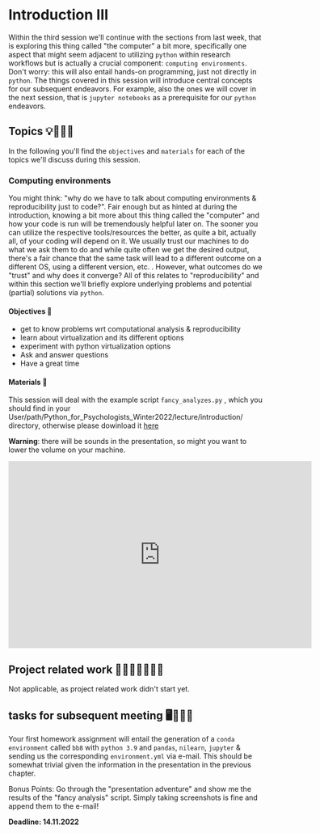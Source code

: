 # Introduction III

Within the third session we'll continue with the sections from last week, that is exploring this thing called "the computer" a bit more, specifically one aspect that might seem adjacent to utilizing `python` within research workflows but is actually a crucial component: `computing environments`. Don't worry: this will also entail hands-on programming, just not directly in `python`. The things covered in this session will introduce central concepts for our subsequent endeavors. For example, also the ones we will cover in the next session, that is `jupyter notebooks` as a prerequisite for our `python` endeavors.

## Topics 💡👨🏻‍🏫 

In the following you'll find the `objectives` and `materials` for each of the topics we'll discuss during this session.

### Computing environments
You might think: "why do we have to talk about computing environments & reproducibility just to code?". 
Fair enough but as hinted at during the introduction, knowing a bit more about this thing called the "computer" and how your code is run will be tremendously helpful later on. The sooner you can utilize the respective tools/resources the better, as quite a bit, actually all, of your coding will depend on it. We usually trust our machines to do what we ask them to do and while quite often we get the desired output, there's a fair chance that the same task will lead to a different outcome on a different OS, using a different version, etc. . However, what outcomes do we "trust" and why does it converge? All of this relates to "reproducibility" and within this section we'll briefly explore underlying problems and potential (partial) solutions via `python`.    

#### Objectives 📍
- get to know problems wrt computational analysis & reproducibility
- learn about virtualization and its different options
- experiment with python virtualization options
- Ask and answer questions
- Have a great time


#### Materials 📓
This session will deal with the example script `fancy_analyzes.py` , which you should find in your User/path/Python_for_Psychologists_Winter2022/lecture/introduction/ directory, otherwise please dowinload it [here](https://github.com/M-earnest/Python_for_Psychologists_Winter2022/blob/main/lecture/introduction/fancy_analyzes.py)

**Warning**: there will be sounds in the presentation, so might you want to lower the volume on your machine.

<iframe src="https://docs.google.com/presentation/d/1LcR-v9lpTCuPstdppge3vh5JMQ_i8zUXzieIE_OLyKY/edit#slide=id.g8074ffaf2c_0_0" frameborder="0" width="600" height="370" allowfullscreen="true" mozallowfullscreen="true" webkitallowfullscreen="true"></iframe>


## Project related work 🥼🧑🏿‍🔬👩🏻‍🔬

Not applicable, as project related work didn't start yet.

## tasks for subsequent meeting 🖥️✍🏽📖

Your first homework assignment will entail the generation of a `conda environment` called  `bb8` with `python 3.9` and `pandas`, `nilearn`, `jupyter` & sending us the corresponding `environment.yml` via e-mail. This should be somewhat trivial given the information in the presentation in the previous chapter.

Bonus Points: Go through the "presentation adventure" and show me the results of the "fancy analysis" script. Simply taking screenshots is fine and append them to the e-mail!

**Deadline: 14.11.2022**

